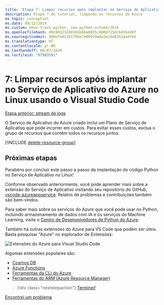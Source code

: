 ```yaml
---
title: 'Etapa 7: Limpar recursos após implantar no Serviço de Aplicativo do Azure no Linux usando o Visual Studio Code'
description: Etapa 7 do tutorial, limpando os recursos do Azure
ms.topic: conceptual
ms.date: 09/12/2019
ms.custom: devx-track-python, seo-python-october2019
ms.openlocfilehash: 49c0d32326010de66e8855c800d715dcb456e48f
ms.sourcegitcommit: 980efe813d1f86e7e00929a0a3e1de83514ad7eb
ms.translationtype: HT
ms.contentlocale: pt-BR
ms.lasthandoff: 08/07/2020
ms.locfileid: "87983591"
---
```

# <a name="7-clean-up-resources-after-deploying-to-azure-app-service-on-linux-from-visual-studio-code"></a>7: Limpar recursos após implantar no Serviço de Aplicativo do Azure no Linux usando o Visual Studio Code

[Etapa anterior: stream de logs](tutorial-deploy-app-service-on-linux-06.md)

O Serviço de Aplicativo do Azure criado inclui um Plano de Serviço de Aplicativo que pode incorrer em custos. Para evitar esses custos, exclua o grupo de recursos que contém todos os recursos juntos.

[!INCLUDE [delete-resource-group](includes/delete-resource-group.md)]

## <a name="next-steps"></a>Próximas etapas

Parabéns por concluir este passo a passo da implantação de código Python no Serviço de Aplicativo no Linux!

Conforme observado anteriormente, você pode aprender mais sobre a extensão do Serviço de Aplicativo visitando seu repositório do GitHub, [vscode-azureappservice](https://github.com/Microsoft/vscode-azureappservice). Relatos de problemas e contribuições também são bem-vindos.

Para saber mais sobre os serviços do Azure que você pode usar no Python, incluindo armazenamento de dados com IA e os serviços do Machine Learning, visite o [Centro de Desenvolvedores de Python do Azure](https://docs.microsoft.com/python/azure/?view=azure-python).

Também há outras extensões do Azure para VS Code que podem ser úteis. Basta pesquisar "Azure" no explorador de Extensões:

![Extensões do Azure para Visual Studio Code](media/deploy-containers/azure-extensions-for-visual-studio-code.png)

Algumas extensões populares são:

- [Cosmos DB](https://marketplace.visualstudio.com/items?itemName=ms-azuretools.vscode-cosmosdb)
- [Azure Functions](https://marketplace.visualstudio.com/items?itemName=ms-azuretools.vscode-azurefunctions)
- [Ferramentas da CLI do Azure](https://marketplace.visualstudio.com/items?itemName=ms-vscode.azurecli)
- [Ferramentas do ARM (Azure Resource Manager)](https://marketplace.visualstudio.com/items?itemName=msazurermtools.azurerm-vscode-tools)

> [!div class="nextstepaction"]
> [Terminei!](https://docs.microsoft.com/python/azure/?view=azure-python) 

[Encontrei um problema](https://www.research.net/r/PWZWZ52?tutorial=vscode-appservice-python&step=07-clean-up-resources)
